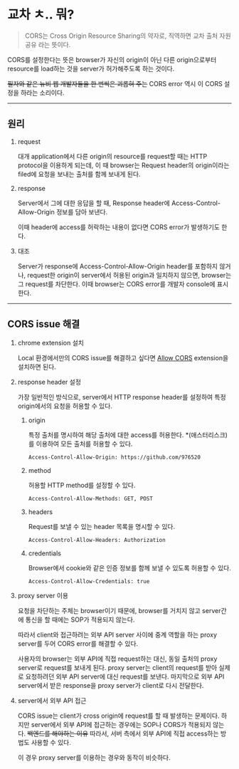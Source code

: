 # 교차 ㅊ.. 뭐?

> CORS는 Cross Origin Resource Sharing의 약자로, 직역하면 교차 출처 자원 공유 라는 뜻이다.

CORS를 설정한다는 뜻은 browser가 자신의 origin이 아닌 다른 origin으로부터 resource를 load하는 것을 server가 허가해주도록 하는 것이다.

~~필자와 같은 뉴비 웹 개발자들을 한 번씩은 괴롭혀 주는~~ CORS error 역시 이 CORS 설정을 하라는 소리이다.

---

## 원리

1. request

   대개 application에서 다른 origin의 resource를 request할 때는 HTTP protocol을 이용하게 되는데, 이 때 browser는 Request header의 origin이라는 filed에 요청을 보내는 출처를 함께 보내게 된다.

2. response

   Server에서 그에 대한 응답을 할 때, Response header에 Access-Control-Allow-Origin 정보를 담아 보낸다.

   이때 header에 access를 허락하는 내용이 없다면 CORS error가 발생하기도 한다.

3. 대조

   Server가 response에 Access-Control-Allow-Origin header를 포함하지 않거나, request한 origin이 server에서 허용된 origin과 일치하지 않으면, browser는 그 request를 차단한다. 이때 browser는 CORS error를 개발자 console에 표시한다.

---

## CORS issue 해결

1. chrome extension 설치

   Local 환경에서만의 CORS issue를 해결하고 싶다면 [Allow CORS](https://chromewebstore.google.com/detail/allow-cors-access-control/lhobafahddgcelffkeicbaginigeejlf) extension을 설치하면 된다.

2. response header 설정

   가장 일반적인 방식으로, server에서 HTTP response header를 설정하여 특정 origin에서의 요청을 허용할 수 있다.

   1. origin

      특정 출처를 명시하여 해당 출처에 대한 access를 허용한다. \*(애스터리스크)를 이용하여 모든 출처를 허용할 수 있다.

      ```http
      Access-Control-Allow-Origin: https://github.com/976520
      ```

   2. method

      허용할 HTTP method를 설정할 수 있다.

      ```http
      Access-Control-Allow-Methods: GET, POST
      ```

   3. headers

      Request를 보낼 수 있는 header 목록을 명시할 수 있다.

      ```http
      Access-Control-Allow-Headers: Authorization
      ```

   4. credentials

      Browser에서 cookie와 같은 인증 정보를 함께 보낼 수 있도록 허용할 수 있다.

      ```http
      Access-Control-Allow-Credentials: true
      ```

3. proxy server 이용

   요청을 차단하는 주체는 browser이기 때문에, browser를 거치지 않고 server간에 통신을 할 때에는 SOP가 적용되지 않는다.

   따라서 client와 접근하려는 외부 API server 사이에 중계 역할을 하는 proxy server를 두어 CORS error를 해결할 수 있다.

   사용자의 browser는 외부 API에 직접 request하는 대신, 동일 출처의 proxy server로 request를 보내게 된다. proxy server는 client의 request를 받아 실제로 요청하려던 외부 API server에 대신 request를 보낸다. 마지막으로 외부 API server에서 받은 response을 proxy server가 client로 다시 전달한다.

4. server에서 외부 API 접근

   CORS issue는 client가 cross origin에 request를 할 때 발생하는 문제이다. 하지만 server에서 외부 API에 접근하는 경우에는 SOP나 CORS가 적용되지 않는다. ~~백엔드를 해야하는 이유~~ 따라서, 서버 측에서 외부 API에 직접 access하는 방법도 사용할 수 있다.

   이 경우 proxy server를 이용하는 경우와 동작이 비슷하다.
